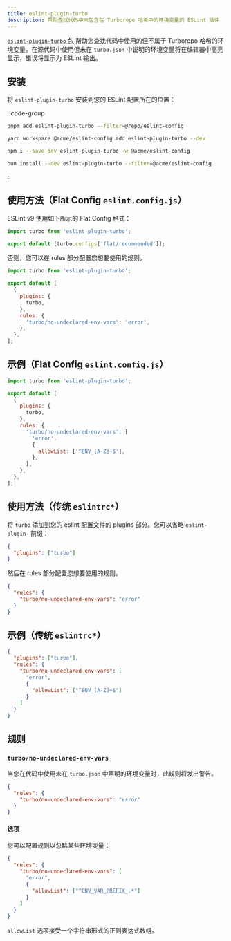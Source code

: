 ```yaml
---
title: eslint-plugin-turbo
description: 帮助查找代码中未包含在 Turborepo 哈希中的环境变量的 ESLint 插件
---
```


[`eslint-plugin-turbo` 包](https://www.npmjs.com/package/eslint-plugin-turbo) 帮助您查找代码中使用的但不属于 Turborepo 哈希的环境变量。在源代码中使用但未在 `turbo.json` 中说明的环境变量将在编辑器中高亮显示，错误将显示为 ESLint 输出。

## 安装

将 `eslint-plugin-turbo` 安装到您的 ESLint 配置所在的位置：

::code-group

```bash [pnpm]
pnpm add eslint-plugin-turbo --filter=@repo/eslint-config
```

```bash [yarn]
yarn workspace @acme/eslint-config add eslint-plugin-turbo --dev
```

```bash [npm]
npm i --save-dev eslint-plugin-turbo -w @acme/eslint-config
```

```bash [bun]
bun install --dev eslint-plugin-turbo --filter=@acme/eslint-config
```

::

## 使用方法（Flat Config `eslint.config.js`）

ESLint v9 使用如下所示的 Flat Config 格式：

```js title="./packages/eslint-config/base.js"
import turbo from 'eslint-plugin-turbo';

export default [turbo.configs['flat/recommended']];
```

否则，您可以在 rules 部分配置您想要使用的规则。

```js title="./packages/eslint-config/base.js"
import turbo from 'eslint-plugin-turbo';

export default [
  {
    plugins: {
      turbo,
    },
    rules: {
      'turbo/no-undeclared-env-vars': 'error',
    },
  },
];
```

## 示例（Flat Config `eslint.config.js`）

```js title="./packages/eslint-config/base.js"
import turbo from 'eslint-plugin-turbo';

export default [
  {
    plugins: {
      turbo,
    },
    rules: {
      'turbo/no-undeclared-env-vars': [
        'error',
        {
          allowList: ['^ENV_[A-Z]+$'],
        },
      ],
    },
  },
];
```

## 使用方法（传统 `eslintrc*`）

将 `turbo` 添加到您的 eslint 配置文件的 plugins 部分。您可以省略 `eslint-plugin-` 前缀：

```json title="./packages/eslint-config/base.json"
{
  "plugins": ["turbo"]
}
```

然后在 rules 部分配置您想要使用的规则。

```json title="./packages/eslint-config/base.json"
{
  "rules": {
    "turbo/no-undeclared-env-vars": "error"
  }
}
```

## 示例（传统 `eslintrc*`）

```json title="./packages/eslint-config/base.json"
{
  "plugins": ["turbo"],
  "rules": {
    "turbo/no-undeclared-env-vars": [
      "error",
      {
        "allowList": ["^ENV_[A-Z]+$"]
      }
    ]
  }
}
```

## 规则

### `turbo/no-undeclared-env-vars`

当您在代码中使用未在 `turbo.json` 中声明的环境变量时，此规则将发出警告。

```json title="./packages/eslint-config/base.json"
{
  "rules": {
    "turbo/no-undeclared-env-vars": "error"
  }
}
```

#### 选项

您可以配置规则以忽略某些环境变量：

```json title="./packages/eslint-config/base.json"
{
  "rules": {
    "turbo/no-undeclared-env-vars": [
      "error",
      {
        "allowList": ["^ENV_VAR_PREFIX_.*"]
      }
    ]
  }
}
```

`allowList` 选项接受一个字符串形式的正则表达式数组。
